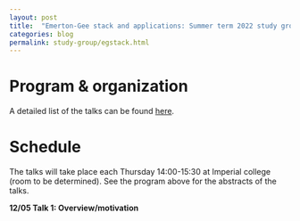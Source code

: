 ```yaml
---
layout: post
title:  "Emerton-Gee stack and applications: Summer term 2022 study group"
categories: blog
permalink: study-group/egstack.html
---
```




# Program & organization


A detailed list of the talks can be found [here](/assets/Emerton_Gee_study_group.pdf).
 


# Schedule

The talks will take place each Thursday 14:00-15:30 at Imperial college (room to be determined). See the program above for the abstracts of the talks.

**12/05 Talk 1: Overview/motivation**

